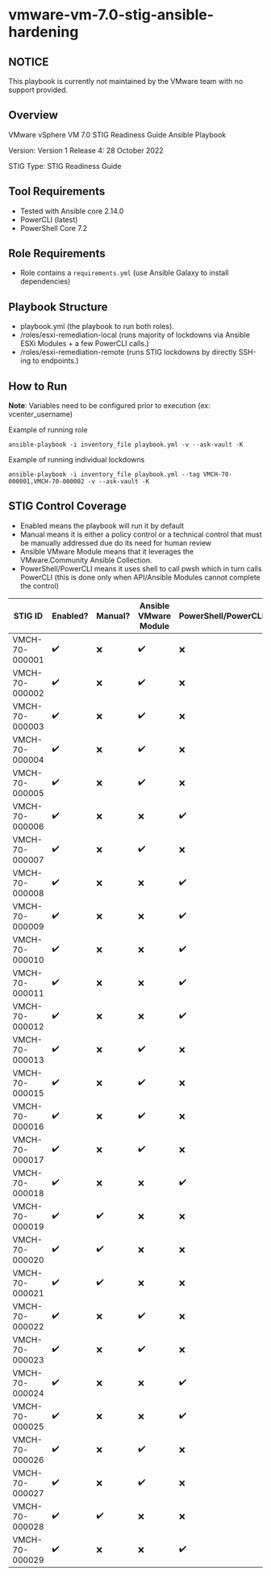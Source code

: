 
# vmware-vm-7.0-stig-ansible-hardening
## NOTICE
This playbook is currently not maintained by the VMware team with no support provided.

## Overview

VMware vSphere VM 7.0 STIG Readiness Guide Ansible Playbook

Version: Version 1 Release 4: 28 October 2022 

STIG Type: STIG Readiness Guide  

## Tool Requirements
- Tested with Ansible core 2.14.0
- PowerCLI (latest)
- PowerShell Core 7.2

## Role Requirements
- Role contains a `requirements.yml` (use Ansible Galaxy to install dependencies)


## Playbook Structure
- playbook.yml (the playbook to run both roles).
- /roles/esxi-remediation-local (runs majority of lockdowns via Ansible ESXi Modules + a few PowerCLI calls.)
- /roles/esxi-remediation-remote (runs STIG lockdowns by directly SSH-ing to endpoints.) 

## How to Run
**Note**: Variables need to be configured prior to execution (ex: vcenter_username)

Example of running role
```
ansible-playbook -i inventory_file playbook.yml -v --ask-vault -K
```

Example of running individual lockdowns
```
ansible-playbook -i inventory_file playbook.yml --tag VMCH-70-000001,VMCH-70-000002 -v --ask-vault -K
```

## STIG Control Coverage
- Enabled means the playbook will run it by default 
- Manual means it is either a policy control or a technical control that must be manually addressed due do its need for human review
- Ansible VMware Module means that it leverages the VMware.Community Ansible Collection.
- PowerShell/PowerCLI means it uses shell to call pwsh which in turn calls PowerCLI (this is done only when API/Ansible Modules cannot complete the control)

|STIG ID       |Enabled?          |Manual?           |Ansible VMware Module|PowerShell/PowerCLI|
|--------------|------------------|------------------|---------------------|-------------------|
|VMCH-70-000001|:heavy_check_mark:|:x:               |:heavy_check_mark:   |:x:                |
|VMCH-70-000002|:heavy_check_mark:|:x:               |:heavy_check_mark:   |:x:                |
|VMCH-70-000003|:heavy_check_mark:|:x:               |:heavy_check_mark:   |:x:                |
|VMCH-70-000004|:heavy_check_mark:|:x:               |:heavy_check_mark:   |:x:                |
|VMCH-70-000005|:heavy_check_mark:|:x:               |:heavy_check_mark:   |:x:                |
|VMCH-70-000006|:heavy_check_mark:|:x:               |:x:                  |:heavy_check_mark: |
|VMCH-70-000007|:heavy_check_mark:|:x:               |:heavy_check_mark:   |:x:                |
|VMCH-70-000008|:heavy_check_mark:|:x:               |:x:                  |:heavy_check_mark: |
|VMCH-70-000009|:heavy_check_mark:|:x:               |:x:                  |:heavy_check_mark: |
|VMCH-70-000010|:heavy_check_mark:|:x:               |:x:                  |:heavy_check_mark: |
|VMCH-70-000011|:heavy_check_mark:|:x:               |:x:                  |:heavy_check_mark: |
|VMCH-70-000012|:heavy_check_mark:|:x:               |:x:                  |:heavy_check_mark: |
|VMCH-70-000013|:heavy_check_mark:|:x:               |:heavy_check_mark:   |:x:                |
|VMCH-70-000015|:heavy_check_mark:|:x:               |:heavy_check_mark:   |:x:                |
|VMCH-70-000016|:heavy_check_mark:|:x:               |:heavy_check_mark:   |:x:                |
|VMCH-70-000017|:heavy_check_mark:|:x:               |:heavy_check_mark:   |:x:                |
|VMCH-70-000018|:heavy_check_mark:|:x:               |:x:                  |:heavy_check_mark: |
|VMCH-70-000019|:heavy_check_mark:|:heavy_check_mark:|:x:                  |:x:                |
|VMCH-70-000020|:heavy_check_mark:|:heavy_check_mark:|:x:                  |:x:                |
|VMCH-70-000021|:heavy_check_mark:|:heavy_check_mark:|:x:                  |:x:                |
|VMCH-70-000022|:heavy_check_mark:|:x:               |:heavy_check_mark:   |:x:                |
|VMCH-70-000023|:heavy_check_mark:|:x:               |:heavy_check_mark:   |:x:                |
|VMCH-70-000024|:heavy_check_mark:|:x:               |:x:                  |:heavy_check_mark: |
|VMCH-70-000025|:heavy_check_mark:|:x:               |:x:                  |:heavy_check_mark: |
|VMCH-70-000026|:heavy_check_mark:|:x:               |:heavy_check_mark:   |:x:                |
|VMCH-70-000027|:heavy_check_mark:|:x:               |:heavy_check_mark:   |:x:                |
|VMCH-70-000028|:heavy_check_mark:|:heavy_check_mark:|:x:                  |:x:                |
|VMCH-70-000029|:heavy_check_mark:|:x:               |:x:                  |:heavy_check_mark: |
